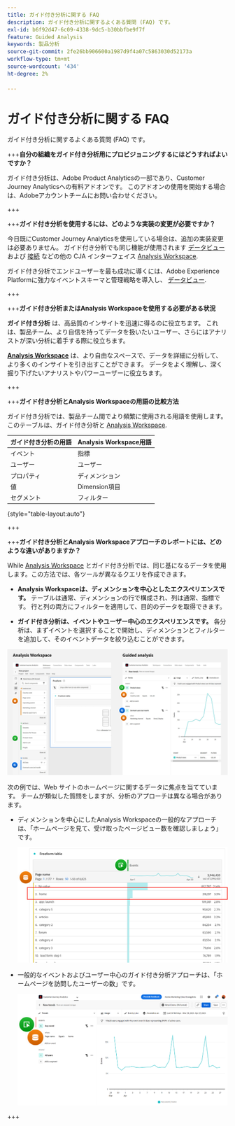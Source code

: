 ```yaml
---
title: ガイド付き分析に関する FAQ
description: ガイド付き分析に関するよくある質問 (FAQ) です。
exl-id: b6f92d47-6c09-4338-9dc5-b30bbfbe9f7f
feature: Guided Analysis
keywords: 製品分析
source-git-commit: 2fe26bb906600a1987d9f4a07c5863030d52173a
workflow-type: tm+mt
source-wordcount: '434'
ht-degree: 2%

---
```


# ガイド付き分析に関する FAQ

ガイド付き分析に関するよくある質問 (FAQ) です。

+++**自分の組織をガイド付き分析用にプロビジョニングするにはどうすればよいですか？**

ガイド付き分析は、Adobe Product Analyticsの一部であり、Customer Journey Analyticsへの有料アドオンです。 このアドオンの使用を開始する場合は、Adobeアカウントチームにお問い合わせください。

+++

+++**ガイド付き分析を使用するには、どのような実装の変更が必要ですか？**

今日既にCustomer Journey Analyticsを使用している場合は、追加の実装変更は必要ありません。 ガイド付き分析でも同じ機能が使用されます [データビュー](../data-views/data-views.md) および [接続](../connections/overview.md) などの他の CJA インターフェイス [Analysis Workspace](../analysis-workspace/home.md).

ガイド付き分析でエンドユーザーを最も成功に導くには、Adobe Experience Platformに強力なイベントスキーマと管理戦略を導入し、 [データビュー](../data-views/data-views.md).

+++

+++**ガイド付き分析またはAnalysis Workspaceを使用する必要がある状況**

**ガイド付き分析** は、高品質のインサイトを迅速に得るのに役立ちます。 これは、製品チーム、より自信を持ってデータを扱いたいユーザー、さらにはアナリストが深い分析に着手する際に役立ちます。

**[Analysis Workspace](../analysis-workspace/home.md)** は、より自由なスペースで、データを詳細に分析して、より多くのインサイトを引き出すことができます。 データをよく理解し、深く掘り下げたいアナリストやパワーユーザーに役立ちます。

+++

+++**ガイド付き分析とAnalysis Workspaceの用語の比較方法**

ガイド付き分析では、製品チーム間でより頻繁に使用される用語を使用します。 このテーブルは、ガイド付き分析と [Analysis Workspace](../analysis-workspace/home.md).

| ガイド付き分析の用語 | Analysis Workspace用語 |
| --- | --- |
| イベント | 指標 |
| ユーザー | ユーザー |
| プロパティ | ディメンション |
| 値 | Dimension項目 |
| セグメント | フィルター |

{style="table-layout:auto"}

+++

+++**ガイド付き分析とAnalysis Workspaceアプローチのレポートには、どのような違いがありますか？**

While [Analysis Workspace](../analysis-workspace/home.md) とガイド付き分析では、同じ基になるデータを使用します。この方法では、各ツールが異なるクエリを作成できます。

* **Analysis Workspaceは、ディメンションを中心としたエクスペリエンスです。** テーブルは通常、ディメンションの行で構成され、列は通常、指標です。 行と列の両方にフィルターを適用して、目的のデータを取得できます。

* **ガイド付き分析は、イベントやユーザー中心のエクスペリエンスです。** 各分析は、まずイベントを選択することで開始し、ディメンションとフィルターを追加して、そのイベントデータを絞り込むことができます。

![Analysis Workspaceおよびガイド付き分析ビュー](assets/structure.png)

次の例では、Web サイトのホームページに関するデータに焦点を当てています。 チームが類似した質問をしますが、分析のアプローチは異なる場合があります。

* ディメンションを中心にしたAnalysis Workspaceの一般的なアプローチは、「ホームページを見て、受け取ったページビュー数を確認しましょう」です。

  ![Dimension中心](assets/dimension-centered.png)

* 一般的なイベントおよびユーザー中心のガイド付き分析アプローチは、「ホームページを訪問したユーザーの数」です。

  ![イベント中央揃え](assets/event-centered.png)

+++
